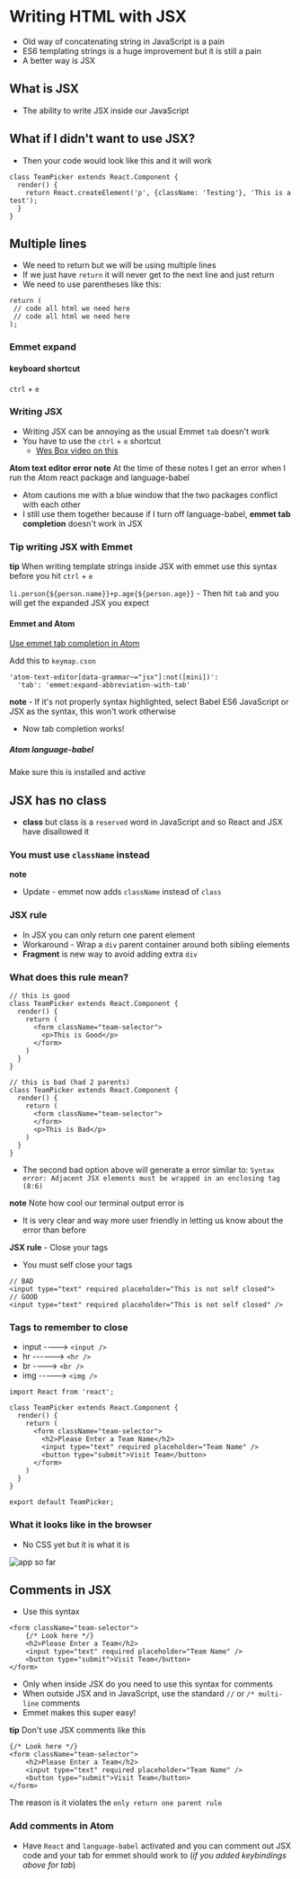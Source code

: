 # Writing HTML with JSX
* Old way of concatenating string in JavaScript is a pain
* ES6 templating strings is a huge improvement but it is still a pain
* A better way is JSX

## What is JSX
* The ability to write JSX inside our JavaScript

## What if I didn't want to use JSX?
* Then your code would look like this and it will work

```
class TeamPicker extends React.Component {
  render() {
    return React.createElement('p', {className: 'Testing'}, 'This is a test');
  }
}
```

## Multiple lines
* We need to return but we will be using multiple lines
* If we just have `return` it will never get to the next line and just return
* We need to use parentheses like this:

```
return (
 // code all html we need here
 // code all html we need here
);
```

### Emmet expand
#### keyboard shortcut
`ctrl` + `e`

### Writing JSX
* Writing JSX can be annoying as the usual Emmet `tab` doesn't work
* You have to use the `ctrl` + `e` shortcut
    - [Wes Box video on this](http://wesbos.com/emmet-react-jsx-sublime/)

**Atom text editor error note** At the time of these notes I get an error when I run the Atom react package and language-babel
* Atom cautions me with a blue window that the two packages conflict with each other
* I still use them together because if I turn off language-babel, **emmet tab completion** doesn't work in JSX

### Tip writing JSX with Emmet
**tip** When writing template strings inside JSX with emmet use this syntax before you hit `ctrl` + `e`

`li.person{${person.name}}+p.age{${person.age}}` - Then hit `tab` and you will get the expanded JSX you expect

#### Emmet and Atom
[Use emmet tab completion in Atom](https://gist.github.com/mxstbr/361ddb22057f0a01762240be209321f0)

Add this to `keymap.cson`

```
'atom-text-editor[data-grammar~="jsx"]:not([mini])':
  'tab': 'emmet:expand-abbreviation-with-tab'
```

**note** - If it's not properly syntax highlighted, select Babel ES6 JavaScript or JSX as the syntax, this won't work otherwise
* Now tab completion works!

##### Atom language-babel
Make sure this is installed and active

## JSX has no class
* **class** but class is a `reserved` word in JavaScript and so React and JSX have disallowed it 

### You must use `className` instead
**note**
* Update - emmet now adds `className` instead of `class`

### JSX rule
* In JSX you can only return one parent element
* Workaround - Wrap a `div` parent container around both sibling elements
* **Fragment** is new way to avoid adding extra `div`

### What does this rule mean? 
```
// this is good
class TeamPicker extends React.Component {
  render() {
    return (
      <form className="team-selector">
        <p>This is Good</p>
      </form>
    )
  }
}

// this is bad (had 2 parents)
class TeamPicker extends React.Component {
  render() {
    return (
      <form className="team-selector">
      </form>
      <p>This is Bad</p>
    )
  }
}
```

* The second bad option above will generate a error similar to: `Syntax error: Adjacent JSX elements must be wrapped in an enclosing tag (8:6)`

**note** Note how cool our terminal output error is
* It is very clear and way more user friendly in letting us know about the error than before

**JSX rule** - Close your tags
* You must self close your tags

```
// BAD
<input type="text" required placeholder="This is not self closed">
// GOOD
<input type="text" required placeholder="This is not self closed" />
```

### Tags to remember to close
* input ----> `<input />`
* hr ------> `<hr />`
* br ----> `<br />`
* img -----> `<img />`

```
import React from 'react';

class TeamPicker extends React.Component {
  render() {
    return (
      <form className="team-selector">
        <h2>Please Enter a Team Name</h2>
        <input type="text" required placeholder="Team Name" />
        <button type="submit">Visit Team</button>
      </form>
    )
  }
}

export default TeamPicker;
```

### What it looks like in the browser
* No CSS yet but it is what it is

![app so far](https://i.imgur.com/86gzcGa.png)

## Comments in JSX
* Use this syntax

```
<form className="team-selector">
    {/* Look here */}
    <h2>Please Enter a Team</h2>
    <input type="text" required placeholder="Team Name" />
    <button type="submit">Visit Team</button>
</form>
```

* Only when inside JSX do you need to use this syntax for comments
* When outside JSX and in JavaScript, use the standard `//` or `/* multi-line` comments
* Emmet makes this super easy!

**tip** Don't use JSX comments like this

```
{/* Look here */}
<form className="team-selector">
    <h2>Please Enter a Team</h2>
    <input type="text" required placeholder="Team Name" />
    <button type="submit">Visit Team</button>
</form>
```

The reason is it violates the `only return one parent rule`

### Add comments in Atom
* Have `React` and `language-babel` activated and you can comment out JSX code and your tab for emmet should work to (_if you added keybindings above for tab_)
